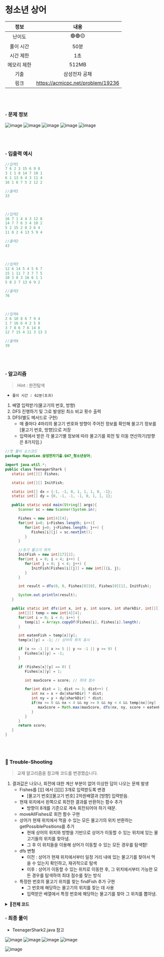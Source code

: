 # 청소년 상어

|   정보    |                내용                 |
|:-----------:|:---------------------------------:|
|   난이도   |              🟢🟢🟡               |
|  풀이 시간  |                50분                |
|  시간 제한  |                1초                 |
| 메모리 제한  |               512MB               |
| 기출 |              삼성전자 공채              |
| 링크 | https://acmicpc.net/problem/19236 |

<br>
<br>

### ▫️ 문제 정보
![image](https://github.com/hayannn/2L24-Algo-Study/assets/102213509/ceaa92e3-26c9-497b-a0d7-00d0eeca4e6a)
![image](https://github.com/hayannn/2L24-Algo-Study/assets/102213509/4fff3b0e-92db-4d37-a3b9-0de5f8fdd24a)
![image](https://github.com/hayannn/2L24-Algo-Study/assets/102213509/b6177b58-6309-4759-8751-8d67f01bb969)
![image](https://github.com/hayannn/2L24-Algo-Study/assets/102213509/07617251-d472-4021-8fdc-f6cb456962d2)
![image](https://github.com/hayannn/2L24-Algo-Study/assets/102213509/ac10c924-ee53-4f3b-8d33-b2121adfc75d)

<br>
<br>

### ▫️ 입출력 예시
```java
//입력1
7 6 2 3 15 6 9 8
3 1 1 8 14 7 10 1
6 1 13 6 4 3 11 4
16 1 8 7 5 2 12 2
```
```java
//출력1
33
```

<br>

```java
//입력2
16 7 1 4 4 3 12 8
14 7 7 6 3 4 10 2
5 2 15 2 8 3 6 4
11 8 2 4 13 5 9 4
```
```java
//출력2
43
```

<br>

```java
//입력3
12 6 14 5 4 5 6 7
15 1 11 7 3 7 7 5
10 3 8 3 16 6 1 1
5 8 2 7 13 6 9 2
```
```java
//출력3
76
```

<br>

```java
//입력4
2 6 10 8 6 7 9 4
1 7 16 6 4 2 5 8
3 7 8 6 7 6 14 8
12 7 15 4 11 3 13 3
```
```java
//출력4
39
```

<br>
<br>

### ▫️ 알고리즘
> Hint : 완전탐색
- ```풀이 시간 : 62분(초과)```
1. 배열 입력받기(물고기의 번호, 방향)
2. DFS 진행하기 및 그로 발생된 최소 비교 횟수 출력
3. DFS(별도 메서드로 구현)
   - 매 줄마다 4마리의 물고기 번호와 방향이 주어진 정보를 확인해 물고기 정보를 [물고기 번호, 방향]으로 저장
   - 입력에서 받은 각 물고기별 정보에 따라 물고기를 회전 및 이동 연산하기(방향은 8가지임.)

```java
//첫 풀이 소스코드
package HayanLee.삼성전자기출.Q47_청소년상어;

import java.util.*;
public class TeenagerShark {
   static int[][] Fishes;

   static int[][] InitFish;

   static int[] dx = {-1, -1, 0, 1, 1, 1, 0, -1};
   static int[] dy = {0, -1, -1, -1, 0, 1, 1, 1};

   public static void main(String[] args){
      Scanner sc = new Scanner(System.in);

      Fishes = new int[4][4];
      for(int i=0; i<Fishes.length; i++){
         for(int j=0; j<Fishes.length; j++) {
            Fishes[i][j] = sc.nextInt();
         }
      }

      //초기 물고기 위치
      InitFish = new int[17][2];
      for(int i = 0; i < 4; i++) {
         for(int j = 0; j < 4; j++) {
            InitFish[Fishes[i][j]] = new int[]{i, j};
         }
      }

      int result = dfs(0, 0, Fishes[0][0], Fishes[0][1], InitFish);

      System.out.println(result);
   }

   public static int dfs(int x, int y, int score, int sharkDir, int[][] InitFish) {
      int[][] temp = new int[4][4];
      for(int i = 0; i < 4; i++) {
         temp[i] = Arrays.copyOf(Fishes[i], Fishes[i].length);
      }

      int eatenFish = temp[x][y];
      temp[x][y] = -1; // 상어의 위치 표시

      if (x <= -1 || x >= 5 || y <= -1 || y >= 9) {
         Fishes[x][y] = -1;
      }

      if (Fishes[x][y] == 0) {
         Fishes[x][y] = 1;

         int maxScore = score; // 최대 점수

         for(int dist = 1; dist <= 3; dist++) {
            int nx = x + dx[sharkDir] * dist;
            int ny = y + dy[sharkDir] * dist;
            if(nx >= 0 && nx < 4 && ny >= 0 && ny < 4 && temp[nx][ny] != -1) {
               maxScore = Math.max(maxScore, dfs(nx, ny, score + eatenFish, temp[nx][ny], InitFish));
            }
         }
      }
      return score;
   }
}
```

<br>
<br>

### 🚀 Trouble-Shooting

> 교재 알고리즘을 참고해 코드를 변경했습니다.

1. 결과값은 나오나, 회전에 대한 계산 부분이 없어 이상한 답이 나오는 문제 발생
   - Fishes를 [][] 에서 [][][] 3개로 입력받도록 변경
     - [물고기 번호][물고기 번호] 2차원배열과 [방향] 입력받음.
   - 현재 위치에서 왼쪽으로 회전한 결과를 반환하는 함수 추가
     - 방향이 8개를 기준으로 계속 회전되어야 하기 때문.
   - moveAllFishes로 회전 함수 구현
   - 상어가 현재 위치에서 먹을 수 있는 모든 물고기의 위치 반환하는 getPossiblePositions를 추가 
     - 현재 상어의 위치와 방향을 기반으로 상어가 이동할 수 있는 위치에 있는 물고기들의 위치를 찾아냄.
     - 그 후 이 위치들을 이용해 상어가 이동할 수 있는 모든 경우를 탐색함!
   - dfs 변형
     - 이전 : 상어가 현재 위치에서부터 일정 거리 내에 있는 물고기를 찾아서 먹을 수 있는지 확인하고, 재귀적으로 탐색 
     - 이후 : 상어가 이동할 수 있는 위치로 이동한 후, 그 위치에서부터 가능한 모든 경우를 탐색하여 최대 점수를 찾는 방식
   - 특정한 번호의 물고기 위치를 찾는 findFish 추가 구현
      - 그 번호에 해당하는 물고기의 위치를 찾는 데 사용
      - 입력받은 배열에서 특정 번호에 해당하는 물고기를 찾아 그 위치를 뽑아냄.

<details>
<summary><strong>💭전체 코드</strong></summary>

```java
package HayanLee.삼성전자기출.Q47_청소년상어;

import java.util.*;
public class TeenagerShark2 {
   static int[][][] Fishes; // 4 X 4 크기 격자에 존재하는 각 물고기의 번호 및 방향 값 넣기

   static int[] dx = {-1, -1, 0, 1, 1, 1, 0, -1};
   static int[] dy = {0, -1, -1, -1, 0, 1, 1, 1};

   static int result = 0;

   public static void main(String[] args){
      Scanner sc = new Scanner(System.in);

      Fishes = new int[4][4][2];
      for (int i = 0; i < 4; i++) {
         for (int j = 0; j < 4; j++) {
            Fishes[i][j][0] = sc.nextInt();
            Fishes[i][j][1] = sc.nextInt() - 1;
         }
      }

      dfs(0, 0, 0, Fishes);

      System.out.println(result);
   }


   //++ 현재 위치에서 왼쪽으로 회전한 결과 반환
   static int turnLeft(int direction) {
      return (direction + 1) % 8;
   }


   //++ 입력에서 받은 각 물고기별 정보에 따라 물고기를 회전 및 이동 연산하기(방향은 8가지임.)
   static void moveAllFishes(int[][][] array, int nowX, int nowY) {
      // 1번부터 16번까지의 물고기를 차례대로 (낮은 번호부터) 확인
      for (int i = 1; i <= 16; i++) {
         // 해당 물고기의 위치를 찾기
         int[] position = findFish(array, i);
         if (position != null) {
            int x = position[0];
            int y = position[1];
            int direction = array[x][y][1];
            // 해당 물고기의 방향을 왼쪽으로 계속 회전시키며 이동이 가능한지 확인
            for (int j = 0; j < 8; j++) {
               int nx = x + dx[direction];
               int ny = y + dy[direction];
               // 해당 방향으로 이동이 가능하다면 이동 시키기
               if (0 <= nx && nx < 4 && 0 <= ny && ny < 4) {
                  if (!(nx == nowX && ny == nowY)) {
                     int tempDirection = array[x][y][1];
                     array[x][y][1] = direction;
                     int[] temp = array[x][y];
                     array[x][y] = array[nx][ny];
                     array[nx][ny] = temp;
                     break;
                  }
               }
               direction = turnLeft(direction);
            }
         }
      }
   }

   // ++ 상어가 현재 위치에서 먹을 수 있는 모든 물고기의 위치 반환
   static List<int[]> getPossiblePositions(int[][][] array, int nowX, int nowY) {
      List<int[]> positions = new ArrayList<>();
      int direction = array[nowX][nowY][1];
      // 현재의 방향으로 쭉 이동하기
      for (int i = 0; i < 4; i++) {
         nowX += dx[direction];
         nowY += dy[direction];
         // 범위를 벗어나지 않는지 확인하며
         if (0 <= nowX && nowX < 4 && 0 <= nowY && nowY < 4) {
            // 물고기가 존재하는 경우
            if (array[nowX][nowY][0] != -1) {
               positions.add(new int[]{nowX, nowY});
            }
         }
      }
      return positions;
   }

   static void dfs(int nowX, int nowY, int total, int[][][] array) {
      int[][][] copiedArray = new int[4][4][2]; // 배열을 복사
      for (int i = 0; i < 4; i++) {
         for (int j = 0; j < 4; j++) {
            copiedArray[i][j][0] = array[i][j][0];
            copiedArray[i][j][1] = array[i][j][1];
         }
      }

      total += copiedArray[nowX][nowY][0]; // 현재 위치의 물고기 먹기
      copiedArray[nowX][nowY][0] = -1; // 물고기를 먹었으므로 번호 값을 -1로 변환

      moveAllFishes(copiedArray, nowX, nowY); // 전체 물고기 이동 시키기

      // 이제 다시 상어가 이동할 차례이므로, 이동 가능한 위치 찾기
      List<int[]> positions = getPossiblePositions(copiedArray, nowX, nowY);
      // 이동할 수 있는 위치가 하나도 없다면 종료
      if (positions.size() == 0) {
         result = Math.max(result, total); // 최댓값 저장
         return;
      }
      // 모든 이동할 수 있는 위치로 재귀적으로 수행
      for (int[] position : positions) {
         dfs(position[0], position[1], total, copiedArray);
      }
   }

   // 특정한 번호의 물고기 위치 찾기
   static int[] findFish(int[][][] array, int index) {
      for (int i = 0; i < 4; i++) {
         for (int j = 0; j < 4; j++) {
            if (array[i][j][0] == index) {
               return new int[]{i, j};
            }
         }
      }
      return null;
   }
}
```

<br>
<br>

</details>



### ▫️ 최종 풀이
- TeenagerShark2.java 참고

![image](https://github.com/hayannn/2L24-Algo-Study/assets/102213509/8d8c664e-4d61-483a-a881-16757dfd35d2)
![image](https://github.com/hayannn/2L24-Algo-Study/assets/102213509/5961b41f-a479-4a5f-85de-9fc0e691d206)
![image](https://github.com/hayannn/2L24-Algo-Study/assets/102213509/563e665d-c9a3-4c3b-a23c-780186aec9ea)
![image](https://github.com/hayannn/2L24-Algo-Study/assets/102213509/c8a80de5-83fc-4b41-a9ec-b52d9db51906)

![image](https://github.com/hayannn/2L24-Algo-Study/assets/102213509/7ba6a6dc-57e2-4feb-8096-7bb87326a901)